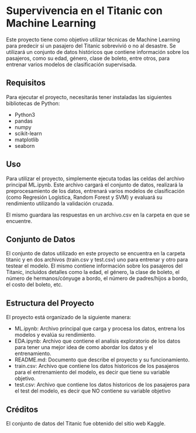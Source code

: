 # Supervivencia en el Titanic con Machine Learning

Este proyecto tiene como objetivo utilizar técnicas de Machine Learning para predecir si un pasajero del Titanic sobrevivió o no al desastre. Se utilizará un conjunto de datos históricos que contiene información sobre los pasajeros, como su edad, género, clase de boleto, entre otros, para entrenar varios modelos de clasificación supervisada.

## Requisitos

Para ejecutar el proyecto, necesitarás tener instaladas las siguientes bibliotecas de Python:

- Python3
- pandas
- numpy
- scikit-learn
- matplotlib
- seaborn

## Uso
Para utilizar el proyecto, simplemente ejecuta todas las celdas del archivo principal ML.ipynb. Este archivo cargará el conjunto de datos, realizará la preprocesamiento de los datos, entrenará varios modelos de clasificación (como Regresión Logística, Random Forest y SVM) y evaluará su rendimiento utilizando la validación cruzada.

El mismo guardara las respuestas en un archivo.csv en la carpeta en que se encuentre.

## Conjunto de Datos
El conjunto de datos utilizado en este proyecto se encuentra en la carpeta titanic y en dos archivos (train.csv y test.csv) uno para entrenar y otro para testear el modelo. 
El mismo contiene información sobre los pasajeros del Titanic, incluidos detalles como la edad, el género, la clase de boleto, el número de hermanos/cónyuge a bordo, el número de padres/hijos a bordo, el costo del boleto, etc.

## Estructura del Proyecto
El proyecto está organizado de la siguiente manera:

- ML.ipynb: Archivo principal que carga y procesa los datos, entrena los modelos y evalúa su rendimiento.
- EDA.ipynb: Archivo que contiene el analisis exploratorio de los datos para tener una mejor idea de como abordar los datos y el entrenamiento.
- README.md: Documento que describe el proyecto y su funcionamiento.
- train.csv: Archivo que contiene los datos historicos de los pasajeros para el entrenamiento del modelo, es decir que tiene su variable objetivo.
- test.csv: Archivo que contiene los datos historicos de los pasajeros para el test del modelo, es decir que NO contiene su variable objetivo

## Créditos
El conjunto de datos del Titanic fue obtenido del sitio web Kaggle.
